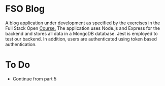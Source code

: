 # FSO Blog
A blog application under development as specified by the exercises in the Full Stack Open [Course.](https://fullstackopen.com/en)
The application uses Node.js and Express for the backend and stores all data in a MongoDB database. Jest is employed to test our backend. In addition, users are authenticated using token based authentication.

# To Do
- Continue from part 5
